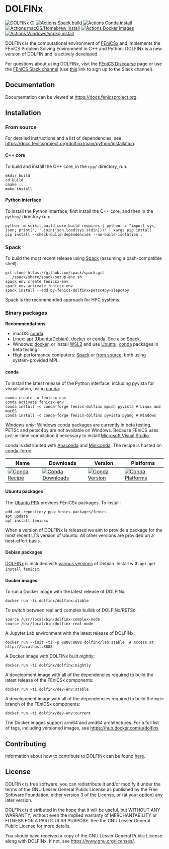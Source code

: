 # DOLFINx

[![DOLFINx CI](https://github.com/FEniCS/dolfinx/actions/workflows/ccpp.yml/badge.svg)](https://github.com/FEniCS/dolfinx/actions/workflows/ccpp.yml)
[![Actions Spack build](https://github.com/FEniCS/dolfinx/actions/workflows/spack.yml/badge.svg)](https://github.com/FEniCS/dolfinx/actions/workflows/spack.yml)
[![Actions Conda install](https://github.com/FEniCS/dolfinx/actions/workflows/conda.yml/badge.svg)](https://github.com/FEniCS/dolfinx/actions/workflows/conda.yml)
[![Actions macOS/Homebrew install](https://github.com/FEniCS/dolfinx/actions/workflows/macos.yml/badge.svg)](https://github.com/FEniCS/dolfinx/actions/workflows/macos.yml)
[![Actions Docker images](https://github.com/FEniCS/dolfinx/actions/workflows/docker-end-user.yml/badge.svg)](https://github.com/FEniCS/dolfinx/actions/workflows/docker-end-user.yml)
[![Actions Windows/vcpkg install](https://github.com/FEniCS/dolfinx/actions/workflows/windows.yml/badge.svg)](https://github.com/FEniCS/dolfinx/actions/workflows/windows.yml)

DOLFINx is the computational environment of
[FEniCSx](https://fenicsproject.org) and implements the FEniCS Problem
Solving Environment in C++ and Python. DOLFINx is a new version of
DOLFIN and is actively developed.

For questions about using DOLFINx, visit the [FEniCS
Discourse](https://fenicsproject.discourse.group/) page or use the
[FEniCS Slack channel](https://fenicsproject.slack.com/) (use
[this](https://join.slack.com/t/fenicsproject/shared_invite/zt-1lraknsp1-6_3Js5kueDIyWgF192d3nA)
link to sign up to the Slack channel).

## Documentation

Documentation can be viewed at <https://docs.fenicsproject.org>.

## Installation

### From source

For detailed instructions and a list of dependencies, see
<https://docs.fenicsproject.org/dolfinx/main/python/installation>.

#### C++ core

To build and install the C++ core, in the `cpp/` directory, run:

```shell
mkdir build
cd build
cmake ..
make install
```

#### Python interface

To install the Python interface, first install the C++ core, and then in
the `python/` directory run:

```shell
python -m scikit_build_core.build requires | python -c "import sys, json; print(', '.join(json.load(sys.stdin)))" | xargs pip install
pip install --check-build-dependencies --no-build-isolation .
```

### Spack

To build the most recent release using
[Spack](https://spack.readthedocs.io/) (assuming a bash-compatible
shell):

```shell
git clone https://github.com/spack/spack.git
. ./spack/share/spack/setup-env.sh
spack env create fenicsx-env
spack env activate fenicsx-env
spack install --add py-fenics-dolfinx+petsc4py+slepc4py
```

Spack is the recommended approach for HPC systems.

### Binary packages

**Recommendations**

- macOS: [conda](#conda).
- Linux: [apt](#ubuntu-packages)
  ([Ubuntu](#ubuntu-packages)/[Debian](#debian-packages)),
  [docker](#docker-images) or [conda](#conda). See also [Spack](#spack).
- Windows: [docker](#docker-images), or install
  [WSL2](https://docs.microsoft.com/en-us/windows/wsl/install) and use
  [Ubuntu](#ubuntu-packages). [conda](#conda) packages in beta testing.
- High performance computers: [Spack](#spack) or
  [from source](#from-source), both using system-provided MPI.

#### conda

To install the latest release of the Python interface, including pyvista for
visualisation, using [conda](https://conda.io):

```shell
conda create -n fenicsx-env
conda activate fenicsx-env
conda install -c conda-forge fenics-dolfinx mpich pyvista # Linux and macOS
conda install -c conda-forge fenics-dolfinx pyvista pyamg # Windows
```

*Windows only*: Windows conda packages are currently in beta testing.
PETSc and petsc4py are not available on Windows. Because FEniCS uses
just-in-time compilation it necessary to install [Microsoft Visual
Studio](https://visualstudio.microsoft.com/downloads/).

conda is distributed with [Anaconda](https://www.anaconda.com/) and
[Miniconda](https://docs.conda.io/en/latest/miniconda.html). The recipe
is hosted on
[conda-forge](https://github.com/conda-forge/fenics-dolfinx-feedstock).

| Name | Downloads | Version | Platforms |
| --- | --- | --- | --- |
| [![Conda Recipe](https://img.shields.io/badge/recipe-fenics--dolfinx-green.svg)](https://anaconda.org/conda-forge/fenics-dolfinx) | [![Conda Downloads](https://img.shields.io/conda/dn/conda-forge/fenics-dolfinx.svg)](https://anaconda.org/conda-forge/fenics-dolfinx) | [![Conda Version](https://img.shields.io/conda/vn/conda-forge/fenics-dolfinx.svg)](https://anaconda.org/conda-forge/fenics-dolfinx) | [![Conda Platforms](https://img.shields.io/conda/pn/conda-forge/fenics-dolfinx.svg)](https://anaconda.org/conda-forge/fenics-dolfinx) |

#### Ubuntu packages

The [Ubuntu
PPA](https://launchpad.net/~fenics-packages/+archive/ubuntu/fenics)
provides FEniCSx packages. To install:

```shell
add-apt-repository ppa:fenics-packages/fenics
apt update
apt install fenicsx
```

When a version of DOLFINx is released we aim to provide a package for
the most recent LTS version of Ubuntu. All other versions are provided
on a best-effort basis.

#### Debian packages

[DOLFINx](https://tracker.debian.org/pkg/fenics-dolfinx) is included
with [various
versions](https://packages.debian.org/search?keywords=python3-dolfinx&searchon=names&exact=1&suite=all&section=all)
of Debian. Install with `apt-get install fenicsx`.

#### Docker images

To run a Docker image with the latest release of DOLFINx:

```shell
docker run -ti dolfinx/dolfinx:stable
```

To switch between real and complex builds of DOLFINx/PETSc.

```shell
source /usr/local/bin/dolfinx-complex-mode
source /usr/local/bin/dolfinx-real-mode
```

A Jupyter Lab environment with the latest release of DOLFINx:

```shell
docker run --init -ti -p 8888:8888 dolfinx/lab:stable  # Access at http://localhost:8888
```

A Docker image with DOLFINx built nightly:

```shell
docker run -ti dolfinx/dolfinx:nightly
```

A development image with all of the dependencies required to build the
latest release of the FEniCSx components:

```shell
docker run -ti dolfinx/dev-env:stable
```

A development image with all of the dependencies required
to build the `main` branch of the FEniCSx components:

```shell
docker run -ti dolfinx/dev-env:current
```

The Docker images support arm64 and amd64 architectures. For a full list
of tags, including versioned images, see
<https://hub.docker.com/u/dolfinx>

## Contributing

Information about how to contribute to DOLFINx can be found
[here](CONTRIBUTING.md).

## License

DOLFINx is free software: you can redistribute it and/or modify it
under the terms of the GNU Lesser General Public License as published
by the Free Software Foundation, either version 3 of the License, or
(at your option) any later version.

DOLFINx is distributed in the hope that it will be useful, but
WITHOUT ANY WARRANTY; without even the implied warranty of
MERCHANTABILITY or FITNESS FOR A PARTICULAR PURPOSE. See the GNU
Lesser General Public License for more details.

You should have received a copy of the GNU Lesser General Public
License along with DOLFINx. If not, see
<https://www.gnu.org/licenses/>.
